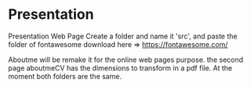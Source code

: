 # Presentation
Presentation Web Page
Create a folder and name it 'src', and paste the folder of fontawesome download here    =>   https://fontawesome.com/

Aboutme will be remake it for the online web pages purpose.
the second page aboutmeCV has the dimensions to transform in a pdf file.
At the moment both folders are the same.
